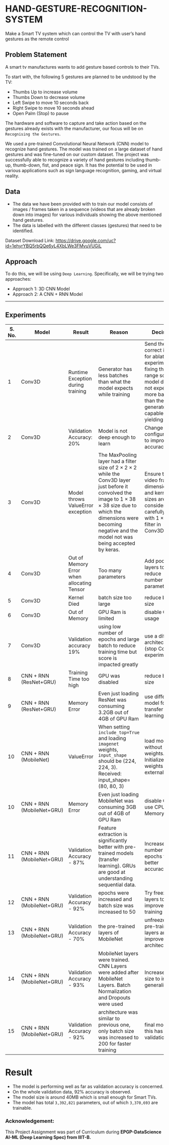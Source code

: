 # HAND-GESTURE-RECOGNITION-SYSTEM
Make a Smart TV system which can control the TV with user’s hand gestures as the remote control

## Problem Statement

A smart tv manufactures wants to add gesture based controls to their TVs. 

To start with, the following 5 gestures are planned to be undstood by the TV:
- Thumbs Up to increase volume
- Thumbs Down to decrease volume
- Left Swipe to move 10 seconds back
- Right Swipe to move 10 seconds ahead
- Open Palm (Stop) to pause

The hardware and software to capture and take action based on the gestures already exists with the manufacturer, our focus will be on `Recognising the Gestures`.

We used a pre-trained Convolutional Neural Network (CNN) model to recognize hand gestures. The model was trained on a large dataset of hand gestures and was fine-tuned on our custom dataset. The project was successfully able to recognize a variety of hand gestures including thumb-up, thumb-down, fist, and peace sign. It has the potential to be used in various applications such as sign language recognition, gaming, and virtual reality.

## Data
- The data we have been provided with to train our model consists of images / frames taken in a sequence (videos that are already broken down into images) for various individuals showing the above mentioned hand gestures.  
- The data is labelled with the different classes (gestures) that need to be identified.

Dataset Download Link: https://drive.google.com/uc?id=1ehyrYBQ5rbQQe6yL4XbLWe3FMvuVUGiL

## Approach
To do this, we will be using `Deep Learning`. Specifically, we will be trying two approaches:
- Approach 1: 3D CNN Model  
- Approach 2: A CNN + RNN Model

--- 

## Experiments
| S. No. | Model  | Result                            | Reason                                                                                                                                                                                                                                                                                                                      | Decision |
|---|-----------------------------------------|--------------------------------------------|---------------------------------------------------------------------------------------------------------------------------------------------------------------------------------------------------------------------------------------------------------|---------------------------------------------------------------------------------------------------------------------------------------------------------|
| 1 | Conv3D                                  | Runtime Exception during training          | Generator has less batches than what the model expects while training                                                                                                                                                                                   | Send the correct input for ablation experiment by fixing the range so that model does not expect more batches than the generator is capable of yielding |
| 2 | Conv3D                                  | Validation Accuracy: $20\%$                | Model is not deep enough to learn | Change model configuration to improve accuracy                                                                                                          |
| 3 | Conv3D                                  | Model throws ValueError exception          | The MaxPooling layer had a filter size of $2\times 2\times 2$ while the Conv3D layer just before it convolved the image to $1\times 38\times 38$ size due to which the dimensions were becoming negative and the model not was being accepted by keras. | Ensure that video frame dimensions and kernel sizes are considered carefully. Try with $1\times 2\times 2$ filter in Conv3D Layer.                      |
| 4 | Conv3D                                  | Out of Memory Error when allocating Tensor | Too many parameters | Add pooling layers to reduce number of parameters                                                                                                                                                                                                       | 
| 5 | Conv3D                                  | Kernel Died                                | batch size too large | reduce batch size                                                                                                                                                                                                                                       |
| 6 | Conv3D                                  | Out of Memory                              | GPU Ram is limited | disable GPU usage |
| 7 | Conv3D                                  | Validation accuracy $19\%$ | using low number of epochs and large batch to reduce training time but score is impacted greatly | use a different architecture (stop Conv3D experiments) |
| 8 | CNN + RNN (ResNet+GRU) | Training Time too high | GPU was disabled | reduce batch size |
| 9 | CNN + RNN (ResNet+GRU) | Memory Error | Even just loading ResNet was consuming $3.2$GB out of $4$GB of GPU Ram | use different model for transfer learning |
| 10 | CNN + RNN (MobileNet) | ValueError | When setting `include_top=True` and loading `imagenet` weights, `input_shape` should be (224, 224, 3).  Received: input_shape=(80, 80, 3) | load model without weights. Initialize weights externally. | 
| 10 | CNN + RNN (MobileNet+GRU) | Memory Error | Even just loading MobileNet was consuming $3$GB out of $4$GB of GPU Ram | disable GPU, use CPU+Main Memory only |
| 11 | CNN + RNN (MobileNet+GRU) | Validation Accuracy - $87\%$ | Feature extraction is significantly better with pre-trained models (transfer learning). GRUs are good at understanding sequential data. | Increase number of epochs to get better accuracy |
| 12 | CNN + RNN (MobileNet+GRU) | Validation Accuracy - $92\%$ | epochs were increased and batch size was increased to 50 | Try freezing layers to improve training time |
| 13 | CNN + RNN (MobileNet+GRU) | Validation Accuracy - $70\%$ | the pre-trained layers of MobileNet | unfreeze the pre-trained layers and improve model architecture |
| 14 | CNN + RNN (MobileNet+GRU) |  Validation Accuracy - $93\%$ | MobileNet layers were trained. CNN Layers were added after MobileNet Layers. Batch Normalization and Dropouts were used | Increase batch size to improve generalizability |
| 15 | CNN + RNN (MobileNet+GRU) | Validation Accuracy - $92\%$ | architecture was similar to previous one, only batch size was increased to 200 for faster training | final model as this has least validation loss | 

# Result
- The model is performing well as far as validation accuracy is concerned. 
- On the whole validation data, 92% accuracy is observed.
- The model size is around 40MB which is small enough for Smart TVs.
- The model has total `3,392,821` parameters, out of which `3,370,693` are trainable.

### Acknowledgement:
This Project Assignment was part of Curriculum during **EPGP-DataScience AI-ML (Deep Learning Spec) from IIIT-B.**
